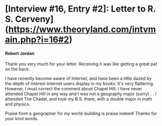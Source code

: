 # [Interview #16, Entry #2]: Letter to R. S. Cerveny](https://www.theoryland.com/intvmain.php?i=16#2)

#### Robert Jordan

Thank you very much for your letter. Receiving it was like getting a great pat on the back.

I have recently become aware of Internet, and have been a little dazed by the depth of interest Internet users display in my books. It's very flattering. However, I must correct the comment about Chapel Hill: I have never attended Chapel Hill in any way and I was not a geography major (sorry) .
. I attended The Citadel, and took my B.S. there, with a double major in math and physics.

Praise from a geographer for my world-building is praise indeed! Thanks for your kind words.

